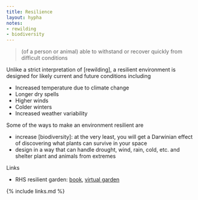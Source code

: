 ```yaml
---
title: Resilience
layout: hypha
notes:
- rewilding
- biodiversity
---
```


> (of a person or animal) able to withstand or recover quickly from difficult conditions

Unlike a strict interpretation of [rewilding], a resilient environment is designed for likely current and future conditions including

- Increased temperature due to climate change
- Longer dry spells
- Higher winds
- Colder winters
- Increased weather variability

Some of the ways to make an environment resilient are

- increase [biodiversity]: at the very least, you will get a Darwinian effect of discovering what plants can survive in your space
- design in a way that can handle drought, wind, rain, cold, etc. and shelter plant and animals from extremes

Links

- RHS resilient garden: [book](https://www.dk.com/uk/book/9780241575833-rhs-resilient-garden/), [virtual garden](https://www.dk.com/uk/information/resilient-garden/interactive/index.htm)

{% include links.md %}
